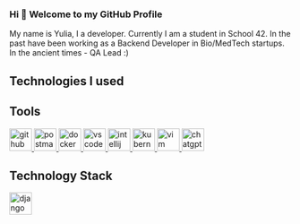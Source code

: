 ### Hi 👋 Welcome to my GitHub Profile

My name is Yulia, I a developer. 
Currently I am a student in School 42. In the past have been working as a Backend Developer in Bio/MedTech startups. In the ancient times - QA Lead :)

## Technologies I used

## Tools

<a href="https://github.com" target="_blank"> <img src="https://cdn.jsdelivr.net/gh/devicons/devicon/icons/github/github-original.svg" alt="github" width="40" height="40"/> </a> 
<a href="https://postman.com" target="_blank" rel="noreferrer"> <img src="https://www.vectorlogo.zone/logos/getpostman/getpostman-icon.svg" alt="postman" width="40" height="40"/> </a>
<a href="https://www.docker.com/" target="_blank"> <img src="https://cdn.jsdelivr.net/gh/devicons/devicon/icons/docker/docker-original-wordmark.svg" alt="docker" width="40" height="40"/> </a> 
<a href="https://code.visualstudio.com/" target="_blank"> <img src="https://cdn.jsdelivr.net/gh/devicons/devicon/icons/vscode/vscode-original.svg" alt="vscode" width="40" height="40"/> </a> 
<a href="https://www.jetbrains.com/idea/" target="_blank"> <img src="https://cdn.jsdelivr.net/gh/devicons/devicon/icons/intellij/intellij-original.svg" alt="intellij" width="40" height="40"/> </a> 
<a href="https://kubernetes.io/" target="_blank"> <img src="https://cdn.jsdelivr.net/gh/devicons/devicon/icons/kubernetes/kubernetes-plain.svg" alt="kubernetes" width="40" height="40"/> </a>
<a href="https://www.vim.org/" target="_blank"> <img src="https://cdn.jsdelivr.net/gh/devicons/devicon/icons/vim/vim-original.svg" alt="vim" width="40" height="40"/> </a> 
<a href="https://openai.com/chatgpt" target="_blank"> <img src="https://openai.com/favicon.ico" alt="chatgpt" width="40" height="40"/> </a> 

## Technology Stack

<a href="https://www.djangoproject.com/" target="_blank" rel="noreferrer"> <img src="https://cdn.worldvectorlogo.com/logos/django.svg" alt="django" width="40" height="40"/> </a> 

<!--
**leanor13/leanor13** is a ✨ _special_ ✨ repository because its `README.md` (this file) appears on your GitHub profile.

Here are some ideas to get you started:

- 🔭 I’m currently working on ...
- 🌱 I’m currently learning ...
- 👯 I’m looking to collaborate on ...
- 🤔 I’m looking for help with ...
- 💬 Ask me about ...
- 📫 How to reach me: ...
- 😄 Pronouns: ...
- ⚡ Fun fact: ...
-->
